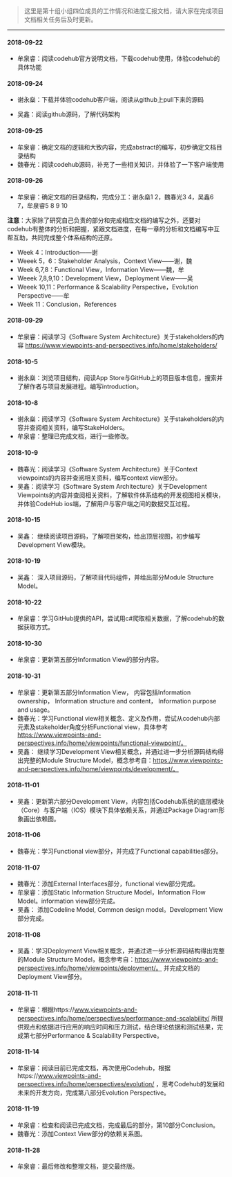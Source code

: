 >这里是第十组小组四位成员的工作情况和进度汇报文档，请大家在完成项目文档相关任务后及时更新。
------
#### 2018-09-22
- 牟泉睿：阅读codehub官方说明文档，下载codehub使用，体验codehub的具体功能

#### 2018-09-24
- 谢永燊：下载并体验codehub客户端，阅读从github上pull下来的源码

- 吴鑫：阅读github源码，了解代码架构

#### 2018-09-25
- 牟泉睿：确定文档的逻辑和大致内容，完成abstract的编写，初步确定文档目录结构
- 魏春光：阅读codehub源码，补充了一些相关知识，并体验了一下客户端使用

#### 2018-09-26
- 牟泉睿：确定文档的目录结构，完成分工：谢永燊1 2，魏春光3 4，吴鑫6 7，牟泉睿5 8 9 10

**注意**：大家除了研究自己负责的部分和完成相应文档的编写之外，还要对codehub有整体的分析和把握，紧跟文档进度，在每一章的分析和文档编写中互帮互助，共同完成整个体系结构的还原。

- Week 4：Introduction——谢
- Weeek 5，6：Stakeholder Analysis，Context View——谢，魏
- Week 6,7,8：Functional View，Information View——魏，牟
- Weeek 7,8,9,10：Development View，Deployment View——吴
- Weeek 10,11：Performance & Scalability Perspective，Evolution Perspective——牟
- Week 11：Conclusion，References

#### 2018-09-29
- 牟泉睿：阅读学习《Software System Architecture》关于stakeholders的内容 https://www.viewpoints-and-perspectives.info/home/stakeholders/

#### 2018-10-5
- 谢永燊：浏览项目结构，阅读App Store与GitHub上的项目版本信息，搜索并了解作者与项目发展进程。编写introduction。

#### 2018-10-8
- 谢永燊：阅读学习《Software System Architecture》关于stakeholders的内容并查阅相关资料，编写StakeHolders。
- 牟泉睿：整理已完成文档，进行一些修改。

#### 2018-10-9
- 魏春光：阅读学习《Software System Architecture》关于Context viewpoints的内容并查阅相关资料，编写context view部分。
- 吴鑫：阅读学习《Software System Architecture》关于Development Viewpoints的内容并查阅相关资料，了解软件体系结构的开发视图相关模块，并体验CodeHub ios端，了解用户与客户端之间的数据交互过程。

#### 2018-10-15
- 吴鑫： 继续阅读项目源码，了解项目架构，给出顶层视图，初步编写Development View模块。

#### 2018-10-19
- 吴鑫： 深入项目源码，了解项目代码组件，并给出部分Module Structure Model。

#### 2018-10-22
- 牟泉睿：学习GitHub提供的API，尝试用c#爬取相关数据，了解codehub的数据获取方式。

#### 2018-10-30
- 牟泉睿：更新第五部分Information View的部分内容。

#### 2018-10-31
- 牟泉睿：更新第五部分Information View， 内容包括Information ownership， Information structure and content， Information purpose and usage。
- 魏春光：学习Functional view相关概念、定义及作用，尝试从codehub内部元素及stakeholder角度分析Functional view，具体参考 https://www.viewpoints-and-perspectives.info/home/viewpoints/functional-viewpoint/。
- 吴鑫： 继续学习Development View相关概念，并通过进一步分析源码结构得出完整的Module Structure Model，概念参考自：https://www.viewpoints-and-perspectives.info/home/viewpoints/development/。

#### 2018-11-01
- 吴鑫：更新第六部分Development View，内容包括Codehub系统的底层模块（Core）与客户端（IOS）模块下具体依赖关系，并通过Package Diagram形象画出依赖图。

#### 2018-11-06
- 魏春光：学习Functional view部分，并完成了Functional capabilities部分。

#### 2018-11-07
- 魏春光：添加External Interfaces部分，functional view部分完成。
- 牟泉睿：添加Static Information Structure Model，Information Flow Model。information view部分完成。
- 吴鑫： 添加Codeline Model, Common design model。Development View部分完成。

#### 2018-11-08
- 吴鑫：学习Deployment View相关概念，并通过进一步分析源码结构得出完整的Module Structure Model，概念参考自：https://www.viewpoints-and-perspectives.info/home/viewpoints/deployment/。 并完成文档的Deployment View部分。

#### 2018-11-11
- 牟泉睿：根据https://www.viewpoints-and-perspectives.info/home/perspectives/performance-and-scalability/ 所提供观点和依据进行应用的响应时间和压力测试，结合理论依据和测试结果，完成第七部分Performance & Scalability Perspective。

#### 2018-11-14
- 牟泉睿：阅读目前已完成文档，再次使用Codehub，根据https://www.viewpoints-and-perspectives.info/home/perspectives/evolution/ ，思考Codehub的发展和未来的开发方向，完成第八部分Evolution Perspective。

#### 2018-11-19
- 牟泉睿：检查和阅读已完成文档，完成最后的部分，第10部分Conclusion。
- 魏春光：添加Context View部分的依赖关系图。

#### 2018-11-28
- 牟泉睿：最后修改和整理文档，提交最终版。
